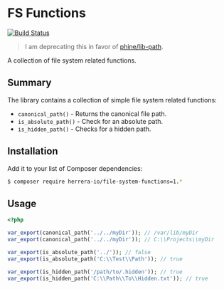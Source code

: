 FS Functions
============

[![Build Status](https://travis-ci.org/herrera-io/php-fs-functions.png)](http://travis-ci.org/herrera-io/php-fs-functions)

> I am deprecating this in favor of [phine/lib-path](https://github.com/phine/lib-path).

A collection of file system related functions.

Summary
-------

The library contains a collection of simple file system related functions:

- `canonical_path()` - Returns the canonical file path.
- `is_absolute_path()` - Check for an absolute path.
- `is_hidden_path()` - Checks for a hidden path.

Installation
------------

Add it to your list of Composer dependencies:

```sh
$ composer require herrera-io/file-system-functions=1.*
```

Usage
-----

```php
<?php

var_export(canonical_path('../../myDir')); // /var/lib/myDir
var_export(canonical_path('../../myDir')); // C:\\Projects\\myDir

var_export(is_absolute_path('../')); // false
var_export(is_absolute_path('C:\\Test\\Path')); // true

var_export(is_hidden_path('/path/to/.hidden')); // true
var_export(is_hidden_path('C:\\Path\\To\\Hidden.txt')); // true
```
